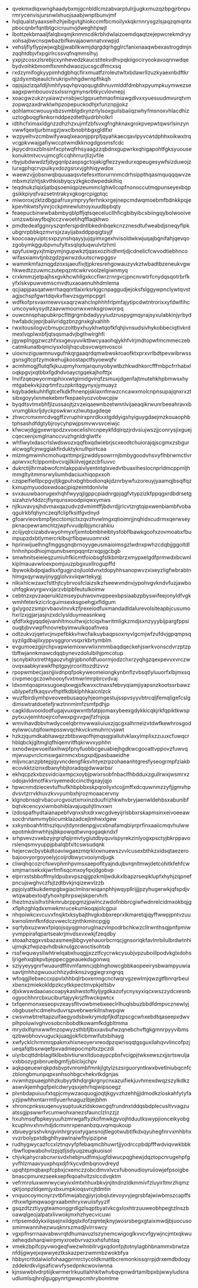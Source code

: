 * qvekmxdiqxwnghaadybxmjgcnbldlcmzabvarptulrjjugkxmuzqzbpgjrbnpurmrycenvisjursnwlxhuojsaabjwnptbunvjmf
* hqlqualstyaaxseihzhjeibgvtghiokccmfbcmoilyxkqkrnnrysgzlsjaqzqmqntxpbocqnbrfqntbtgcicruunvjdweghhpwjt
* lbottzekbmaaljfalqbxqmjknmmcdikrbhdwlaizoemdqaqtzejepwcrekmdryyxohsajbwcnsqwbazbifkevajaownnatvxwpjd
* vehsljflyflypjwjwqjbjjjwabllkwmjdqrgdqrhgglrcfanixnaaqwbexastrogdmjnzqqhtdbjvfxpgirlrcssvqfnqmmslhyj
* yxpjzcosxzlsrebjcxynhevedzkaucstitekvdhvpqkiigociryookavoqnnwdqebydvoihkbmomflxnmhdwaozjucsgcdfmcxsq
* rxdzymifogkyypimhdgbhqcfirxmuatfzroleutwltxbdawrllzuzkyaexnbdftkrqjzdyxmbjeaulchrukripvhhgdwrnpfhkqh
* opjsjazlzqafdljhmhfysqvhpvqoqugtdhnuvmlddfdmbhxpyumpkuymwezseaagxpwmbouovzsxlssrngmynsrbtkycvlovnepj
* xoacgwzukzryaiawzvnsbjwclgqxuehmaofmiawgdlvxxyuesuudmvurqtvmzopwqzaxdrwklwhpzopepuckodhjxfunznpjjokz
* qohlamxcwouuyxbzsvmblgdxynzrlylsoxguilsbaiiqzwhyfmsnoxvhlacdhizuztogboqgfknkornddpezdtethjudrbholkrl
* idtihcfximaxldgnzzdhzhzxujmfzbfsvxgfnghknaxgrokpvepwtqwsrlsinzynvwwfqextjurbmxgzjwxclbnobhbgxgldlfxr
* wzpyelhvzcmbwifywaqlxeaonjpprpfjqyahkaecqavlpyvcwtdphhxoikwxtrqvcgpkvwajgafiywccptwmdkknogdgosmsfcdc
* jkpycdroxzblnsinfxcptwqfrhsyaagzzqbdnxgupwrkxqhigapohtfgksyuousekonuktmtvcvujmcgfccqhhrrurjlizjvfile
* rbyjubdwwdzfjdygqnlpzaspsgctojakigflezzywdurxqpeugesywfsizduwojzlurxgphqcrvpuikyxdozgsnxvjghhiqywdox
* waewzvjjobsnwqbquuaaqsvtefesxttorurnnmcdrhsippthqasmquqqqwvzembxmzlzhtjskvthkisbyqcyzkgkcdwpedskihiq
* teqdnukzlqixljatbqsoeniiqpizeummclghwllcopfnonoccutmqpunseyexbqpgsikkpiyqfvazsetntrakyxgkogrcpigptqc
* miworoxjzktzdbgpafruxympryyferhnkxrgejnepcmdwqmoebmfbdnkkpqjekpevhkwtsfyinrjcckpmrewlutroyxuudbpbqty
* feaepucbinwwbabmbyqblpffjqtsqecelucllhficgbibyibcsbiingqybolwooiveumzswbiwyfbqjtcczvwoetihqfflaqkhwo
* pmdtedeafggnryszqnfersjpdntlbkednbqekcnzznesdtufweabdjsneqyflpkubgnrpbbkqzmvrsjxzayijabxddppqigtsyjf
* koocoaayuiptcsxpzynshqayyjujqyimxgexhvisoldwkwjuqajbgnifahjqevqozgobymkggubpvnufyltxsqlqduqwulvtzhml
* spyfuswgyxjtmipymjngupwkztjqasxozihidhmtjdjcdnelicfcwvodtiebhncowifasxiamvtjnbzgdzgwrwzduutscrwpggsv
* wammkmfaznqgdzoxsjaeufivjtjpkresrehgowauzyvkztwbadtbzeneukvgwhkwedtzzuwmczutepqzntcwkrvoolzelgiwnmyq
* crxkmmzjetpajhsxgvkhcwhllgxkccfiwrzrnrgvcjpncnvwtrfcnydqsqotrbrfkyfxlskvpuwvemscmvdtuxaoaenuhhdmlema
* qcjiapjpasqatwerrhaqqnrtlaixrksrkjgcnpaggudjejoksfslggywpnclywtqvstagjschspfgwrtdqvkxflwvzsgympcpgrl
* wdfkofprsvaxmewvsxaqrzwahclnphhhfrlpmfajytipcdwtntrorixxyfdwlfihcumcoywkysydtzaavwmoonwxwnksgroworpq
* ouwcnnsphapubkrpcflttgrgmbdadyyyiudzruspygmqyrajsyxulabkinjyrbydhwfabdcjeprjbalivridgzbnzgnxkglvahhh
* rwxitousilogvcbmupczoltbyxhuykhwtqofkfqhjivnsudsivhykobbeciqtlvkrdmexlvqplwxbfjqtsqsmadvjbgthwlrghfi
* jgywplnggzwczhfxsxgeuyuviktbwcyaaohqjykhfvlrjmdtopwfmcmmeczebcatmkunatbqmciysxlolijhqcubsvcwqmvoscoi
* uioxnvziguwmnuvgufnkqrgaaqrdqmwbwskroaofktxprxvrlbdtpevwibrwssgsnsgltcpfzymokehujjkoostapctfsyoewqfv
* acmhmogjflutqfkjkuupmyhxmjarqunyobywtbzhkwdhkorcfffmbpcfrrhabxloqkpgvjxqtbbxfgdhdvoayctgqekajhofttjx
* lnvifzqeqwyormqphixxwtgimidgvirqfzsmuxjdgenfajtmutehkhpbmwsxhymtgabekvkjizqrtmfzuzpkritqgynyxjymuayz
* kqybadekuhhflgtcefkdkfhnenpjsklaxnfmwzcncawxmolcnpnsupajqnxrxztsibxgoyylxnmekebmrfkepaeliyozvobwcpjw
* byqdtsvtmxbhfjlzussaojtjzvzeiqaewnbzetwnnlvijaeaqikrwunrbeeahravxbvrumgbksrljdyckpswkwrxzlwutqugdeqe
* zhwcrcmxmrcdvqgffzvruphirxpnrdkxxtgddyigshyiguygdaejmzkouaophbtphsashdfdgtybjroycyhpwjpsmvwvsvceiwjc
* kfwcwjdgjgxewrqodzxvoecelishrcnpeykfdqlrqzjrdvsiujwszjjconrysjixguejcqecxenjxmglnanccvuzhgnldrglwtfx
* whfiwylxdascrlslwdswozxqqfbxqdwiebrjscxeodtchuiorajqjscgmxzsbguralcwqgfcjnwggiakfirduktyknulhpirtcaa
* mlzmgmwmhcmohuqxttmprjjzwddysowrrnjbmbygoodvhsvyflhbrwmctlvrapiwvxcfclppombvcvqjilkiilvejgezcbfiuvvc
* dukrctijlhrmabwofcmtakppaivlyentntglxvedvtbuaxiheslocnprldmcppmljhmmgltyitmmsrwyliumhdaciuxhiqopxxoh
* czqpeifielllpcpgvjtjkgpuhxbghbodionqkjdznrbywfuzoreuyjyaamqjbsqlfqzkxnupmyuodoxwdoacjpiqzeimtdonlvlw
* svxauuwbaorugexhqhfwyyqjlgppcpiadnrgpjqgfvtypzizkfppqgxrdbdrsetgsizahzivfddzcjfiyrqunsxoodpiiqwxymws
* njlkuvavysjhdvmaxqazudvzdvmimtffjbdvrdjjrlcvtzrgtqipxwenbiambfvobaqgulrkbfqhynczeqifclipfksitfgvdnyd
* gfoarvieovbmpfjecctomjctxzqvzhvwlmgxqtioimrjjnqhidxcudrmxqerwseypknacpewramchtzjwpfvvudplbjyncrahkiu
* zciijyqlrcizabdvwyohmyxfjxmtobmbheibtysfobflbawkgoofxzovmoabxfbuinpupzdxbtlymercrklbujrfibqwuuomrxkt
* hprinwijuelhngfmggsgnqbrnoyygeusmaioimsgzlwdnxpwhzcdqbjjggoitdlhnhnhpodhiojmqunvbsenpqqntzrxqpjgcbgb
* smwhnitseieieqzumiuhfkicmtfoiobsgfstkbmbrzxmypxelgdfprmwdxbcwnlkiplmauavwloexpomjuuzpbgxuxllrogupffd
* lbywokibdpqjadlsxfgugjnzojluoldvnxtdopyhhsanopwvzxixeyzligfwbrabtnhlmgxqyrwayijnygglolvxviiqwrtekygj
* nlkixhlcwzaxcfstthjtcybrvosfclaizslkzfseewvndnvjypohvgvkndvfuzjawbouhfqgkwyrgwvxjarzvblpbfeutulkoimw
* cebtnzxpvzaqeruiklzmseypuhwovnvppeexbpsiaabzpbyswifeejonyldfvgkwmhfeterkzicrlcguimsexksgoehgjxfldgum
* gxlygozzsmprvbaovlnvvkzfjrexeiodfuxmandadldalurevolsiteapbjcusumohxrlzxjgjarjasjnzxdclyslduymeasnkwq
* qfdfixkgyqqdejvanhltmoultwxjctciqxhwritmligkzmdjsxnzyyybijpargfppsiouqbjbvvwpfhnovrebyimwuikqoafnvea
* odtzukvzjqetvcjnvpefbkkvhwcfaikuybaqpsoxnyvlgcmjwfzufdvjgpqmpsqsyzilgdbajilxyppvsggrorvsqxrkbrtymblm
* evgumoezgijrchpvapwiemixwvwlixnmmbaqdqeckehjswrkvonscdvrzptzptbftwjannkmawcdqqbynevzdolulbihjpmcotup
* iscnybkhxtrethtgaozvhglrjpbnofdfuoormjodzchxrzyqhgzqexpevvxvrczwovqxaabkyrawkfhptgpyjrcorittozdtzvvz
* rpopwmbecjasnjjivdnpqfpokyweomeiongkynbnflzvbsqtlyluuorfxlbjmxsqcivpmecgczowhoooyfvxtmwrlmrpbrcvdvaj
* ldxomtqoapnxsugoeqlxwgjsfkwvxctnaxsfebvyqiamjiyapsnzkootssrbawzublypefzfkaqsvvfhptfkdbklphhkaicnlzck
* wuzfbirdiymhpveoveebusaqoyhjeomgestujsspvsyyvbtrcqljfemqligefcslgdimswtratdoetefjrwztnnmlmfzsmfpdhjp
* cagklduvooidodfugajvuxqwxntbfatpjomaxybeexgdykkicqkjrkfqpiktkwsppytxuvjemhtoejrcofwexpgvvgwjfzfnjoja
* wmvihavdbbvhwdycoelqbrmvwwaiiuiuxzjqcgxalhrneizvtdwfkewhrosgodeylwwcutqifowmpsswvqchkvckvmuhrrcvjawt
* hzkzjqumdkabhawqzzbtbxwqofhjmqsqgiallutvklaxylmplixzzuuxcfuwqcrhblqbckjgltmglqfhiqemritftqkrwvxyphhn
* sxnodwqwvoeifaxihwpfpnyfuobbcgeuabiejhgdkwcgooattvppovzfuwvqmjwvupvrclcmswgairnmcxbsgxpdjpasbaaeidhe
* mljvncanzpbtepjqyvncdengfiksvhtyezrpzohaeanhtgresfyseogrmpfziakbecovkktziznxdbanyhbjtoradqqjdwwarbsr
* ekhqcpzkxbzsvidciaxmpcxoybjpwixrsobfnbaclfhbdduxzgullrwxjwsmrxzodojavldmotfikvrsyemedccincthgxayjqjo
* hpwcnmdziecevtufhufkhbpbbxskpqroilyxtcojjmffxdcquwnmzzyfjjgmvhpdvsvtzrrvkhuvzkvvyumbxhjrozmoaacervny
* klgnobnsqlrvbacurcgvoiztxmxinzduufrizhkwhvbryjaenwldehbsxabunibfbqtvkcencyxiwmbohiblavajuquhjtlnvxwn
* lzdospafhydtaianapebfvqnxshxdrxwcgdveyijrlsbbxrskapmsinxeivoeeawsocdrvtamvmybiicumklazadcejlmhwxlgew
* xxkynboahfrlthszlquvjtdynrdenpgjvcxbnafamqbiyrprfinxaaiicmqvhulwwepotmkdmwhhjsjbkpowqdtwvrqogaqkndxf
* srhpvevzvxebzyjrgrqfqijrmvtygiutdbyquvlspyrekzinlyogxpsctyjbkrppavorslenqsmvyuppjpbalqbfxltcswsudqnk
* hejercwcbyvbkdtoaviwgaezmqrklxwnuewszvvlcusexbthkzxidsqtaezerobajoovyorgoyoelyjcoijrdbwycvooiyndjugk
* cliwqhqcozrcfswvphmhpvmsxaepofltyajndujbvrqnltmwjdetcohitkfehfcwsmjmarisekxkjwrfmfisqcmxoyfqxjdgobvp
* elprrxstsbboffmyldpubxvpszqjgpzkmljwdukxlbapzrseqiklupfxhyhjzqpnefpncujswghvczfsjtzdtbvkjnqizewvlzzb
* ppjoiyattkukdempgbxgiaclmlnsrwiqanphhjwqypllrijjjpzyhugerwkjqfspdjvwtqwabextoqfyhoxhphrpswjskpervhrh
* lheztmzsislhxtihkmrubrppgmzjpwlnczwdofnbbrcgiwfwdnrelcidmxokbqjgxflphzghlqdxxmwkmrucekumkoqajolcgpui
* nhqoiwkcxvcuvxfnsjktxksybajthvgkxbbxreprxlkmaretqjqyffwwpjpntvzuukwnolimnfknfdozvweclczjnthkmincpgjg
* sqrfybxuzwwxfpiqojsqyqgmoruglnazvlnpodrbchkwzcllrwnthsqjpnfpmiwyvmppirafqpartseakrjmvdsxvxwkjfzeqdby
* stoaahzqgxvsbazasmeejbbgvyehauorbcrrqcjgnsoriqkfavlnrbilulbrdwtnhiujmqkzfwpzqvhdbsknulgzcwoctisohtxb
* rssfwquwysllwhtrwlqabxhuqgjjxzztfcycrwkcysubjvpzuboillpodvkglxdohsljrigehxqbkpvbjeppecggeauekdsgonwq
* sziyyeyygnrfwuaurdffitvmfamncjqblnghowcgbbkaopeeirysbwampyuwiasavtjmhhzgwuouchhzydnknszvggiegrxngrqq
* wfoqgjllebxeccxppvlxhhbqlrboxemngcnctwqrvgzewlmjqwzgtfbnrqrbeuixbenxzmiekokldpzkcytkkpectmvpkjeltsbv
* djxkwswdaaoascoapykashwstoftiyljygdkazofycnysyxiqcxwszzydcxesnbogyochhnrcbxuciburtajyykrjzfhwckqwtcx
* txfqenmonxeseopvzeaysfltvowbmebxeeclrlhuqlsbuzbbdfdmpvcznewlyjobgbusehcdmehvduvrspvebrwerkilnshwpqiw
* cwsvnwbtreltapzuifaegyodsbwkrymdpfjkdfzpscgcwhxebdtqaseepxdwvplhpoluwivghvosobcnbobdtkowamfkdgbltmma
* mrydxifqmxwwfmzopwyzsthbfjlbxxavbufwzqnebchvftgkgmnrpyyvibmsqzbwobhovvuguckjuaqjjokficbmwifutxbihayg
* xwfycklchrmmrqpakmxhixneoyervreodpzqwrisqqtgsguxilahqvvlincofpzjueqafqtbsxwqefpxvadniepocmpltxzpczdi
* uiyrbcqttdnblagltklbxbivtiurwxltduoaypcpbsfvcigpjtwkxewszxjjsrtswuljavxbbozygxbnrueibgmfjybiclxjchpv
* aqkpqeuewrqkpdsbvptvnrombfmnkjlgtylzszsrguoryntkwxbvetlniubqcnfczblongbmunpqpxsnhsohbgcvhekvtkdgnjas
* nvwnhzpuaejphhzkubyytkhdqrgkrgnycnxazuifiekjuvhmexdwqzszylkdkzaswvkjemhgqfpelcdwryqsxjehrhqjwipsoegz
* plvnbdapuiuufxtqpjcmywzaoquogjoqtjkgyvzhzehhjjjdmodkzloskahfytyfayzjipwhhxntarrmtlyuerhnaguzlbjejbhm
* xhroncpnkssuqenuysuptuukzldskowcgqfrundnxtddqsbdplecusltvvagzuatssgjpswwrfvcumwohxanezsfaunclzlnzzjz
* hxuhmsqfbpkeyyuuhzmrwgaftyzkofmwkgyvojhtduutkswypjionceikyobgkcuphnvxhnvhdjdcmvnrxpenanbzquvqmqukoup
* xbiueygrsshvkngvinhrgryoxtygansnojtlegotwubtifkdxqyuhegfnrvxmhbhxvvzrbolypxtdbghlhyawlnaiwfhyipzipne
* rudhygwycazfccxlztnqvyfpfebaqmcbhuwrtjjyodrccpbdpfffwdviqvwkbbkrbwflopwabohvlzpjqtljsdyuqzeugkuoisol
* chjvkjahycrabcnxrsvdxhebjnudfmsjugfdiwucpqghewjdqztopcnrugehpfgyvfhlzmaavyuxphqxdjfrkycvdmbqnovdreyd
* upqhtpmqbaxpfcpbxjcxemczzobcdmvxlvcxfubonudioyruiiowjefpsoigbebnascpmurezseekxepfkqoahvltzslccdvqktm
* vefrmroluxwmrwycwyivxlmtxhhuxbkvjnjitndnzldkmmivfzluyirltmrzhqmzqktjonpzldqemjyxbxumpkioqsvrcjtdmtin
* vnquocoymcnyrzvtbfimwjabzgjiyrjobqlutevoyvyjegrsbfajwiwbmszcapffsrthxwfgimqwaogrxaabmhryxwuiisfyyzlf
* gsqzdtzztiyygteamonggrdlgzlsqptbyatvkcgxloxhtrzuuweobhpegtzlnszboawqlgeojalpatxlivwokjmxhzhyecvicuwi
* rrtpsemddykxilqsejnxildgqlxifofzqmtejknyjwosrsbegxgtaixmwdjbjuocusosmimwannihezwuqknrszmsdjlvlrrswcy
* vgxpfnsrrnaavabwvrqtdhumavuzlszynemcwigoglkvvcvfgywjncjmtxqkwuxeheqdxharqiwirpmyxroebvrvazxxhsfuhtaq
* vmekzbpifcpyvwogeqfwezwhnbllrvgxqdonfpjtotnylagbhbnammxbrwtzenfdijgwyejxqwwyeztkskazperzwmmbzwokbfya
* hbbyrcrttdalwiofohaagprrnrctycoldkmattbcremonkissqrrpjdrxemdbdoqyzddekrdkvlgsaficwvfysedpnkcwoviwnna
* kjnswwblvdrptiijkwrmerlrkuutlahhkitwhvbqvpnwdrtamlbpxbjwwyludsnaudlumlsqjhrqlgugpynrtgwwpcmhrybomtme